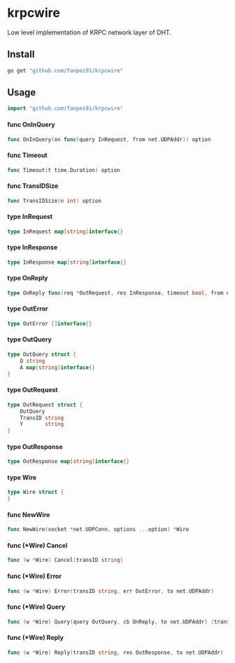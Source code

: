 # krpcwire

Low level implementation of KRPC network layer of DHT.

## Install
```bash
go get "github.com/fanpei91/krpcwire"
```

## Usage
```go
import "github.com/fanpei91/krpcwire"
```

#### func  OnInQuery

```go
func OnInQuery(on func(query InRequest, from net.UDPAddr)) option
```

#### func  Timeout

```go
func Timeout(t time.Duration) option
```

#### func  TransIDSize

```go
func TransIDSize(n int) option
```

#### type InRequest

```go
type InRequest map[string]interface{}
```


#### type InResponse

```go
type InResponse map[string]interface{}
```


#### type OnReply

```go
type OnReply func(req *OutRequest, res InResponse, timeout bool, from net.UDPAddr)
```


#### type OutError

```go
type OutError []interface{}
```


#### type OutQuery

```go
type OutQuery struct {
	Q string
	A map[string]interface{}
}
```


#### type OutRequest

```go
type OutRequest struct {
	OutQuery
	TransID string
	Y       string
}
```


#### type OutResponse

```go
type OutResponse map[string]interface{}
```


#### type Wire

```go
type Wire struct {
}
```


#### func  NewWire

```go
func NewWire(socket *net.UDPConn, options ...option) *Wire
```

#### func (*Wire) Cancel

```go
func (w *Wire) Cancel(transID string)
```

#### func (*Wire) Error

```go
func (w *Wire) Error(transID string, err OutError, to net.UDPAddr)
```

#### func (*Wire) Query

```go
func (w *Wire) Query(query OutQuery, cb OnReply, to net.UDPAddr) (transID string)
```

#### func (*Wire) Reply

```go
func (w *Wire) Reply(transID string, res OutResponse, to net.UDPAddr)
```
